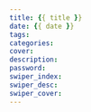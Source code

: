 ```yaml
---
title: {{ title }}
date: {{ date }}
tags:
categories:
cover:
description:
password:
swiper_index:
swiper_desc:
swiper_cover:
---
```

